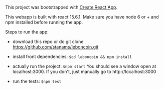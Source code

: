 This project was bootstrapped with [Create React App](https://github.com/facebookincubator/create-react-app).

This webapp is built with react 15.6.1. Make sure you have node 6 or + and npm installed before running the app.

Steps to run the app:
- download this repo or do git clone https://github.com/stanams/leboncoin.git

- install front dependencies:
`$cd leboncoin && npm install`

- actually run the project:
`$npm start`
You should see a window open at localhost:3000. If you don't, just manually go to http://localhost:3000

- run the tests:
`$npm test`
